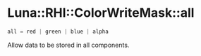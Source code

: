# Luna::RHI::ColorWriteMask::all

```c++
all = red | green | blue | alpha
```

Allow data to be stored in all components. 

